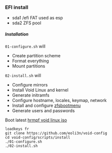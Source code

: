 ### EFI install

- sda1
  /efi
  FAT used as esp
- sda2
  ZFS pool


##### Installation

``01-configure.sh`` will
- Create partition scheme
- Format everything
- Mount partitions

``02-install.sh`` will
- Configure mirrors
- Install Void Linux and kernel
- Generate initramfs
- Configure hostname, locales, keymap, network
- Install and configure [zfsbootmenu](https://github.com/zbm-dev/zfsbootmenu)
- Generate users and passwords

Boot latest [hrmpf void linux iso](https://github.com/leahneukirchen/hrmpf/releases/latest)

```
loadkeys fr
git clone https://github.com/eoli3n/void-config
cd void-config/scripts/install
./01-configure.sh
./02-install.sh
```
